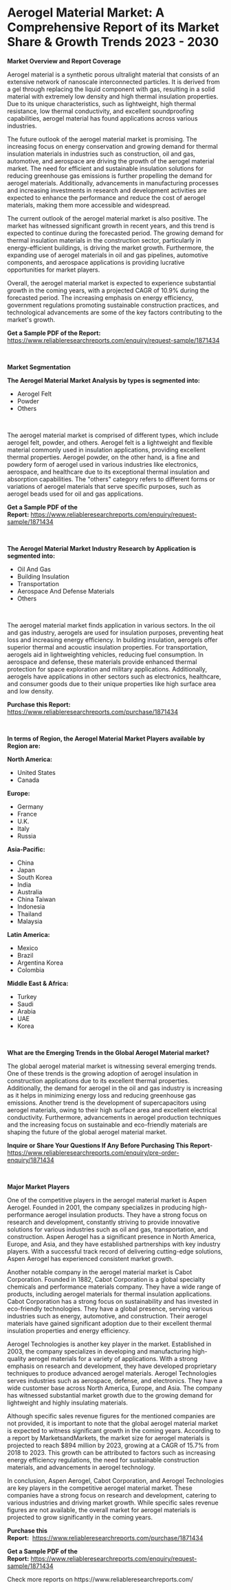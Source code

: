 <p><h1>Aerogel Material Market: A Comprehensive Report of its Market Share & Growth Trends 2023 - 2030</h1></p><p><strong>Market Overview and Report Coverage</strong></p>
<p><p>Aerogel material is a synthetic porous ultralight material that consists of an extensive network of nanoscale interconnected particles. It is derived from a gel through replacing the liquid component with gas, resulting in a solid material with extremely low density and high thermal insulation properties. Due to its unique characteristics, such as lightweight, high thermal resistance, low thermal conductivity, and excellent soundproofing capabilities, aerogel material has found applications across various industries.</p><p>The future outlook of the aerogel material market is promising. The increasing focus on energy conservation and growing demand for thermal insulation materials in industries such as construction, oil and gas, automotive, and aerospace are driving the growth of the aerogel material market. The need for efficient and sustainable insulation solutions for reducing greenhouse gas emissions is further propelling the demand for aerogel materials. Additionally, advancements in manufacturing processes and increasing investments in research and development activities are expected to enhance the performance and reduce the cost of aerogel materials, making them more accessible and widespread.</p><p>The current outlook of the aerogel material market is also positive. The market has witnessed significant growth in recent years, and this trend is expected to continue during the forecasted period. The growing demand for thermal insulation materials in the construction sector, particularly in energy-efficient buildings, is driving the market growth. Furthermore, the expanding use of aerogel materials in oil and gas pipelines, automotive components, and aerospace applications is providing lucrative opportunities for market players.</p><p>Overall, the aerogel material market is expected to experience substantial growth in the coming years, with a projected CAGR of 10.9% during the forecasted period. The increasing emphasis on energy efficiency, government regulations promoting sustainable construction practices, and technological advancements are some of the key factors contributing to the market's growth.</p></p>
<p><strong>Get a Sample PDF of the Report:</strong> <a href="https://www.reliableresearchreports.com/enquiry/request-sample/1871434">https://www.reliableresearchreports.com/enquiry/request-sample/1871434</a></p>
<p>&nbsp;</p>
<p><strong>Market Segmentation</strong></p>
<p><strong>The Aerogel Material Market Analysis by types is segmented into:</strong></p>
<p><ul><li>Aerogel Felt</li><li>Powder</li><li>Others</li></ul></p>
<p>&nbsp;</p>
<p><p>The aerogel material market is comprised of different types, which include aerogel felt, powder, and others. Aerogel felt is a lightweight and flexible material commonly used in insulation applications, providing excellent thermal properties. Aerogel powder, on the other hand, is a fine and powdery form of aerogel used in various industries like electronics, aerospace, and healthcare due to its exceptional thermal insulation and absorption capabilities. The "others" category refers to different forms or variations of aerogel materials that serve specific purposes, such as aerogel beads used for oil and gas applications.</p></p>
<p><strong>Get a Sample PDF of the Report:</strong>&nbsp;<a href="https://www.reliableresearchreports.com/enquiry/request-sample/1871434">https://www.reliableresearchreports.com/enquiry/request-sample/1871434</a></p>
<p>&nbsp;</p>
<p><strong>The Aerogel Material Market Industry Research by Application is segmented into:</strong></p>
<p><ul><li>Oil And Gas</li><li>Building Insulation</li><li>Transportation</li><li>Aerospace And Defense Materials</li><li>Others</li></ul></p>
<p>&nbsp;</p>
<p><p>The aerogel material market finds application in various sectors. In the oil and gas industry, aerogels are used for insulation purposes, preventing heat loss and increasing energy efficiency. In building insulation, aerogels offer superior thermal and acoustic insulation properties. For transportation, aerogels aid in lightweighting vehicles, reducing fuel consumption. In aerospace and defense, these materials provide enhanced thermal protection for space exploration and military applications. Additionally, aerogels have applications in other sectors such as electronics, healthcare, and consumer goods due to their unique properties like high surface area and low density.</p></p>
<p><strong>Purchase this Report:</strong>&nbsp; <a href="https://www.reliableresearchreports.com/purchase/1871434">https://www.reliableresearchreports.com/purchase/1871434</a></p>
<p>&nbsp;</p>
<p><strong>In terms of Region, the Aerogel Material Market Players available by Region are:</strong></p>
<p>
    <p> <strong> North America: </strong>
        <ul>
            <li>United States</li>
            <li>Canada</li>
        </ul>
        </p> 
    <p> <strong> Europe: </strong>
        <ul>
            <li>Germany</li>
            <li>France</li>
            <li>U.K.</li>
            <li>Italy</li>
            <li>Russia</li>
        </ul>
        </p> 
    <p> <strong> Asia-Pacific: </strong>
        <ul>
            <li>China</li>
            <li>Japan</li>
            <li>South Korea</li>
            <li>India</li>
            <li>Australia</li>
            <li>China Taiwan</li>
            <li>Indonesia</li>
            <li>Thailand</li>
            <li>Malaysia</li>
        </ul>
        </p> 
    <p> <strong> Latin America: </strong>
        <ul>
            <li>Mexico</li>
            <li>Brazil</li>
            <li>Argentina Korea</li>
            <li>Colombia</li>
        </ul>
        </p> 
    <p> <strong> Middle East & Africa: </strong>
        <ul>
            <li>Turkey</li>
            <li>Saudi</li>
            <li>Arabia</li>
            <li>UAE</li>
            <li>Korea</li>
        </ul>
    </p>
    </p>
<p>&nbsp;</p>
<p><strong>What are the Emerging Trends in the Global Aerogel Material market?</strong></p>
<p><p>The global aerogel material market is witnessing several emerging trends. One of these trends is the growing adoption of aerogel insulation in construction applications due to its excellent thermal properties. Additionally, the demand for aerogel in the oil and gas industry is increasing as it helps in minimizing energy loss and reducing greenhouse gas emissions. Another trend is the development of supercapacitors using aerogel materials, owing to their high surface area and excellent electrical conductivity. Furthermore, advancements in aerogel production techniques and the increasing focus on sustainable and eco-friendly materials are shaping the future of the global aerogel material market.</p></p>
<p><strong>Inquire or Share Your Questions If Any Before Purchasing This Report</strong>- <a href="https://www.reliableresearchreports.com/enquiry/pre-order-enquiry/1871434">https://www.reliableresearchreports.com/enquiry/pre-order-enquiry/1871434</a></p>
<p>&nbsp;</p>
<p><strong>Major Market Players</strong></p>
<p><p>One of the competitive players in the aerogel material market is Aspen Aerogel. Founded in 2001, the company specializes in producing high-performance aerogel insulation products. They have a strong focus on research and development, constantly striving to provide innovative solutions for various industries such as oil and gas, transportation, and construction. Aspen Aerogel has a significant presence in North America, Europe, and Asia, and they have established partnerships with key industry players. With a successful track record of delivering cutting-edge solutions, Aspen Aerogel has experienced consistent market growth.</p><p>Another notable company in the aerogel material market is Cabot Corporation. Founded in 1882, Cabot Corporation is a global specialty chemicals and performance materials company. They have a wide range of products, including aerogel materials for thermal insulation applications. Cabot Corporation has a strong focus on sustainability and has invested in eco-friendly technologies. They have a global presence, serving various industries such as energy, automotive, and construction. Their aerogel materials have gained significant adoption due to their excellent thermal insulation properties and energy efficiency.</p><p>Aerogel Technologies is another key player in the market. Established in 2003, the company specializes in developing and manufacturing high-quality aerogel materials for a variety of applications. With a strong emphasis on research and development, they have developed proprietary techniques to produce advanced aerogel materials. Aerogel Technologies serves industries such as aerospace, defense, and electronics. They have a wide customer base across North America, Europe, and Asia. The company has witnessed substantial market growth due to the growing demand for lightweight and highly insulating materials.</p><p>Although specific sales revenue figures for the mentioned companies are not provided, it is important to note that the global aerogel material market is expected to witness significant growth in the coming years. According to a report by MarketsandMarkets, the market size for aerogel materials is projected to reach $894 million by 2023, growing at a CAGR of 15.7% from 2018 to 2023. This growth can be attributed to factors such as increasing energy efficiency regulations, the need for sustainable construction materials, and advancements in aerogel technology.</p><p>In conclusion, Aspen Aerogel, Cabot Corporation, and Aerogel Technologies are key players in the competitive aerogel material market. These companies have a strong focus on research and development, catering to various industries and driving market growth. While specific sales revenue figures are not available, the overall market for aerogel materials is projected to grow significantly in the coming years.</p></p>
<p><strong>Purchase this Report:</strong>&nbsp;&nbsp;<a href="https://www.reliableresearchreports.com/purchase/1871434">https://www.reliableresearchreports.com/purchase/1871434</a></p>
<p></p>
<p><strong>Get a Sample PDF of the Report:</strong>&nbsp;<a href="https://www.reliableresearchreports.com/enquiry/request-sample/1871434">https://www.reliableresearchreports.com/enquiry/request-sample/1871434</a></p>
<p>Check more reports on https://www.reliableresearchreports.com/</p>